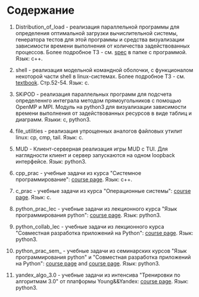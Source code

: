 Содержание
==========
    
1. Distribution_of_load - реализация параллельной программы для определения
    оптимальной загрузки вычислительной системы, генератора тестов для этой программы
    и средства визуализации зависимости времени выполнения от количества задействованных процессов.
    Более подробное ТЗ - см. [spec](Distribution_of_load/task.pdf) в папке с программой.
    Язык: с++.
    
2. shell - реализация модельной командной оболочки,
    с функционалом некоторой части shell в linux-системах.
    Более подробное ТЗ - см. [textbook](https://studizba.com/files/show/pdf/37386-1-t-v-rudenko--sbornik-zadach-i.html). Стр.52-54.
    Язык: с.
    
3. SKiPOD - реализация параллельных программ для подсчета определеннго интеграла
    методом прямоугольников с помощью OpenMP и MPI. Модуль на python3 для визуализации
    зависимости времени выполнения от задействованных ресурсов в виде таблиц и диаграмм.
    Языки: с, python3.
    
4. file_utilities - реализация упрощенных аналогов файловых утилит linux: cp, cmp, tail.
    Язык: с.
    
5. MUD - Клиент-серверная реализация игры MUD с TUI.
    Для наглядности клиент и сервер запускаются на одном loopback интерфейсе.
    Язык: python3.
    
6. cpp_prac - учебные задачи из курса "Системное программирование":
    [course page](https://cmcmsu.info/2course/).
    Язык: с++.
    
7. с_prac - учебные задачи из курса "Операционные системы":
    [course page](https://cmcmsu.info/2course/).
    Язык: с.
    
8. python_prac_lec - учебные задачи из лекционного курса "Язык программирования python":
    [course page](http://uneex.org/LecturesCMC/PythonIntro2022).
    Язык: python3.
    
9. python_collab_lec - учебные задачи из
    лекционного курса "Совместная разработка приложений на Python":
    [course page](http://uneex.org/LecturesCMC/PythonDevelopment2023).
    Язык: python3.
    
10. python_prac_sem_ - учебные задачи из семинарских курсов "Язык программирования python" и
    "Совместная разработка приложений на Python":
    [course page](http://uneex.org/LecturesCMC/PythonIntro2022/Prac) and
    [course page](http://uneex.org/LecturesCMC/PythonDevelopment2023/Prac).
    Язык: python3.
    
11. yandex_algo_3.0 - учебные задачи из интенсива "Тренировки по алгоритмам 3.0" от платформы Young&&Yandex:
    [course page](https://yandex.ru/yaintern/algorithm-training).
    Язык: python3.
